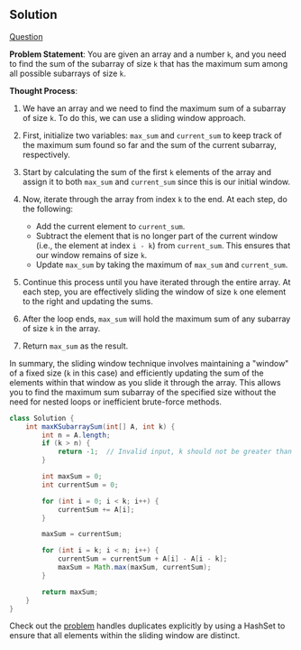## Solution

[Question](https://workat.tech/problem-solving/practice/maximum-k-subarray-sum)

**Problem Statement**: You are given an array and a number `k`, and you need to find the sum of the subarray of size `k` that has the maximum sum among all possible subarrays of size `k`.

**Thought Process**:

1. We have an array and we need to find the maximum sum of a subarray of size `k`. To do this, we can use a sliding window approach.

2. First, initialize two variables: `max_sum` and `current_sum` to keep track of the maximum sum found so far and the sum of the current subarray, respectively.

3. Start by calculating the sum of the first `k` elements of the array and assign it to both `max_sum` and `current_sum` since this is our initial window.

4. Now, iterate through the array from index `k` to the end. At each step, do the following:
   - Add the current element to `current_sum`.
   - Subtract the element that is no longer part of the current window (i.e., the element at index `i - k`) from `current_sum`. This ensures that our window remains of size `k`.
   - Update `max_sum` by taking the maximum of `max_sum` and `current_sum`.

5. Continue this process until you have iterated through the entire array. At each step, you are effectively sliding the window of size `k` one element to the right and updating the sums.

6. After the loop ends, `max_sum` will hold the maximum sum of any subarray of size `k` in the array.

7. Return `max_sum` as the result.

In summary, the sliding window technique involves maintaining a "window" of a fixed size (`k` in this case) and efficiently updating the sum of the elements within that window as you slide it through the array. This allows you to find the maximum sum subarray of the specified size without the need for nested loops or inefficient brute-force methods.

``` java
class Solution {
    int maxKSubarraySum(int[] A, int k) {
        int n = A.length;
        if (k > n) {
            return -1;  // Invalid input, k should not be greater than n
        }

        int maxSum = 0;
        int currentSum = 0;

        for (int i = 0; i < k; i++) {
            currentSum += A[i];
        }

        maxSum = currentSum;

        for (int i = k; i < n; i++) {
            currentSum = currentSum + A[i] - A[i - k];
            maxSum = Math.max(maxSum, currentSum);
        }

        return maxSum;
    }
}

```

Check out the [problem](https://github.com/bruhathisp/dsa_java/edit/main/SlidingWindow/MaximumK-SubarraySumDistinct.md) handles duplicates explicitly by using a HashSet to ensure that all elements within the sliding window are distinct.
